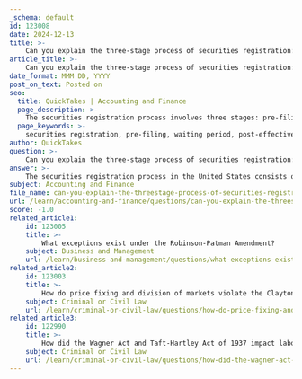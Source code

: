 ```yaml
---
_schema: default
id: 123008
date: 2024-12-13
title: >-
    Can you explain the three-stage process of securities registration: prefiling, waiting, and post-filing?
article_title: >-
    Can you explain the three-stage process of securities registration: prefiling, waiting, and post-filing?
date_format: MMM DD, YYYY
post_on_text: Posted on
seo:
  title: QuickTakes | Accounting and Finance
  page_description: >-
    The securities registration process involves three stages: pre-filing, during which issuers prepare documents without making offers; the waiting period, where the SEC reviews the registration; and the post-effective period, which allows for binding sales of securities after SEC approval.
  page_keywords: >-
    securities registration, pre-filing, waiting period, post-effective period, SEC, registration statement, quiet period, roadshow, red herring prospectus, Blue Sky Laws, investor protection, market transparency
author: QuickTakes
question: >-
    Can you explain the three-stage process of securities registration: prefiling, waiting, and post-filing?
answer: >-
    The securities registration process in the United States consists of three critical stages: the pre-filing period, the waiting period, and the post-effective period. Each stage has specific rules and activities associated with it.\n\n1. **Pre-filing Period**: This stage occurs before the registration statement is filed with the Securities and Exchange Commission (SEC). During this time, the issuer selects underwriters and prepares the necessary offering documents. Importantly, no sales, security offers, advertisements, or marketing activities are allowed during this period. The issuer is essentially in a "quiet period," where they cannot make any offers to sell securities, as defined by Section 2(a)(3) of the Securities Act.\n\n2. **Waiting Period**: After the registration statement (such as Form S-1) is filed with the SEC, the waiting period begins. This period lasts until the SEC reviews the registration statement and declares it effective. During this time, the SEC examines the registration for adequate disclosures. The issuer may engage in activities such as conducting a "road show" to market the securities, but they must adhere to strict regulations, including the use of a "red herring" prospectus, which provides preliminary information without final pricing. The issuer must also comply with state-level regulations, known as Blue Sky Laws.\n\n3. **Post-effective Period**: Once the SEC approves the registration statement, the issuer enters the post-effective period. At this stage, binding offers to purchase and sell securities can be made. However, the issuer must issue a new prospectus stating the final price of the securities to the buyer at the time of sale. This period allows for the actual sale of the securities without the restrictions that applied during the previous stages.\n\nUnderstanding these stages is crucial for companies looking to offer securities to the public, as they ensure compliance with federal regulations and protect investors by promoting transparency in the market.
subject: Accounting and Finance
file_name: can-you-explain-the-threestage-process-of-securities-registration-prefiling-waiting-and-postfiling.md
url: /learn/accounting-and-finance/questions/can-you-explain-the-threestage-process-of-securities-registration-prefiling-waiting-and-postfiling
score: -1.0
related_article1:
    id: 123005
    title: >-
        What exceptions exist under the Robinson-Patman Amendment?
    subject: Business and Management
    url: /learn/business-and-management/questions/what-exceptions-exist-under-the-robinsonpatman-amendment
related_article2:
    id: 123003
    title: >-
        How do price fixing and division of markets violate the Clayton Antitrust Act?
    subject: Criminal or Civil Law
    url: /learn/criminal-or-civil-law/questions/how-do-price-fixing-and-division-of-markets-violate-the-clayton-antitrust-act
related_article3:
    id: 122990
    title: >-
        How did the Wagner Act and Taft-Hartley Act of 1937 impact labor relations?
    subject: Criminal or Civil Law
    url: /learn/criminal-or-civil-law/questions/how-did-the-wagner-act-and-tafthartley-act-of-1937-impact-labor-relations
---
```


&nbsp;
